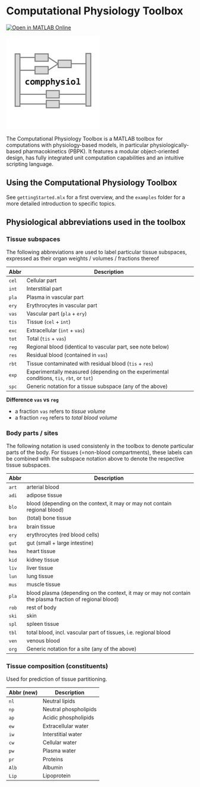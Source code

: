 # Computational Physiology Toolbox

[![Open in MATLAB Online](https://www.mathworks.com/images/responsive/global/open-in-matlab-online.svg)](https://matlab.mathworks.com/open/github/v1?repo=niklhart/compphysiol)

<img title="" src="images/readmeImage.png" alt="Toolbox Logo" width="250" data-align="center">

The Computational Physiology Toolbox is a MATLAB toolbox for computations with 
physiology-based models, in particular physiologically-based pharmacokinetics (PBPK). 
It features a modular object-oriented design, has fully integrated unit 
computation capabilities and an intuitive scripting language.

## Using the Computational Physiology Toolbox

See `gettingStarted.mlx` for a first overview, and the `examples` folder
for a more detailed introduction to specific topics.

## Physiological abbreviations used in the toolbox

### Tissue subspaces

The following abbreviations are used to label particular tissue subspaces, expressed as their organ weights / volumes / fractions thereof

| Abbr  | Description                                                                                |
| ----- | ------------------------------------------------------------------------------------------ |
| `cel` | Cellular part                                                                              |
| `int` | Interstitial part                                                                          |
| `pla` | Plasma in vascular part                                                                    |
| `ery` | Erythrocytes in vascular part                                                              |
| `vas` | Vascular part (`pla` + `ery`)                                                              |
| `tis` | Tissue (`cel` + `int`)                                                                     |
| `exc` | Extracellular (`int` + `vas`)                                                              |
| `tot` | Total (`tis` + `vas`)                                                                      |
| `reg` | Regional blood (identical to vascular part, see note below)                                |
| `res` | Residual blood (contained in `vas`)                                                        |
| `rbt` | Tissue contaminated with residual blood (`tis` + `res`)                                    |
| `exp` | Experimentally measured (depending on the experimental conditions, `tis`, `rbt`, or `tot`) |
| `spc` | Generic notation for a tissue subspace (any of the above)                                  |

**Difference `vas` vs `reg`**   

* a fraction `vas` refers to *tissue volume*  
* a fraction `reg` refers to *total blood volume*

### Body parts / sites

The following notation is used consistenly in the toolbox to denote particular parts of the body. 
For tissues (=non-blood compartments), these labels can be combined with the 
subspace notation above to denote the respective tissue subspaces.

| Abbr  | Description                                                                                              |
| ----- | -------------------------------------------------------------------------------------------------------- |
| `art` | arterial blood                                                                                           |
| `adi` | adipose tissue                                                                                           |
| `blo` | blood (depending on the context, it may or may not contain regional blood)                               |
| `bon` | (total) bone tissue                                                                                      |
| `bra` | brain tissue                                                                                             |
| `ery` | erythrocytes (red blood cells)                                                                           |
| `gut` | gut (small + large intestine)                                                                            |
| `hea` | heart tissue                                                                                             |
| `kid` | kidney tissue                                                                                            |
| `liv` | liver tissue                                                                                             |
| `lun` | lung tissue                                                                                              |
| `mus` | muscle tissue                                                                                            |
| `pla` | blood plasma (depending on the context, it may or may not contain the plasma fraction of regional blood) |
| `rob` | rest of body                                                                                             |
| `ski` | skin                                                                                                     |
| `spl` | spleen tissue                                                                                            |
| `tbl` | total blood, incl. vascular part of tissues, i.e. regional blood                                         |
| `ven` | venous blood                                                                                             |
| `org` | Generic notation for a site (any of the above)                                                           |

### Tissue composition (constituents)

Used for prediction of tissue partitioning.

| Abbr (new) | Description           |
| ---------- | --------------------- |
| `nl`       | Neutral lipids        |
| `np`       | Neutral phospholipids |
| `ap`       | Acidic phospholipids  |
| `ew`       | Extracellular water   |
| `iw`       | Interstitial water    |
| `cw`       | Cellular water        |
| `pw`       | Plasma water          |
| `pr`       | Proteins              |
| `Alb`      | Albumin               |
| `Lip`      | Lipoprotein           |
